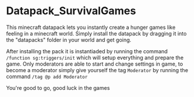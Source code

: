 # Datapack_SurvivalGames
This minecraft datapack lets you instantly create a hunger games like feeling in a minecraft world. Simply install the datapack by dragging it into the "datapacks" folder in your world and get going.

After installing the pack it is instantiaded by running the command `/function sg:triggers/init` which will setup everything and prepare the game.
Only moderators are able to start and change settings in game, to become a moderator simply give yourself the tag `Moderator` by running the command `/tag @p add Moderator`

You're good to go, good luck in the games
